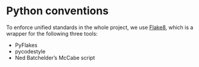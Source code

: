 # Python conventions
To enforce unified standards in the whole project, we use [Flake8](https://pypi.org/project/flake8/), which is a wrapper for the following three tools:

* PyFlakes
* pycodestyle
* Ned Batchelder’s McCabe script